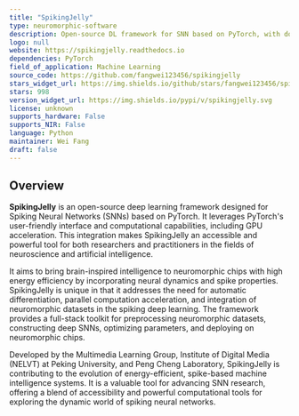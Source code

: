 ```yaml
---
title: "SpikingJelly"
type: neuromorphic-software
description: Open-source DL framework for SNN based on PyTorch, with documentation in English and Chinese.
logo: null
website: https://spikingjelly.readthedocs.io
dependencies: PyTorch
field_of_application: Machine Learning
source_code: https://github.com/fangwei123456/spikingjelly
stars_widget_url: https://img.shields.io/github/stars/fangwei123456/spikingjelly.svg?style=social
stars: 998
version_widget_url: https://img.shields.io/pypi/v/spikingjelly.svg
license: unknown
supports_hardware: False
supports_NIR: False
language: Python
maintainer: Wei Fang
draft: false
---
```


## Overview
**SpikingJelly** is an open-source deep learning framework designed for Spiking Neural Networks (SNNs) based on PyTorch. It leverages PyTorch's user-friendly
interface and computational capabilities, including GPU acceleration. This integration makes SpikingJelly an accessible and powerful tool for both researchers and practitioners
in the fields of neuroscience and artificial intelligence.

It aims to bring brain-inspired intelligence to neuromorphic chips with high energy efficiency by incorporating neural dynamics and spike properties. SpikingJelly is unique in that 
it addresses the need for automatic differentiation, parallel computation acceleration, and integration of neuromorphic datasets in the spiking deep learning. The framework provides
a full-stack toolkit for preprocessing neuromorphic datasets, constructing deep SNNs, optimizing parameters, and deploying on neuromorphic chips.

Developed by the Multimedia Learning Group, Institute of Digital Media (NELVT) at Peking University, and Peng Cheng Laboratory, SpikingJelly is contributing to the evolution of
energy-efficient, spike-based machine intelligence systems. It is a valuable tool for advancing SNN research, offering a blend of accessibility and powerful computational
tools for exploring the dynamic world of spiking neural networks.
